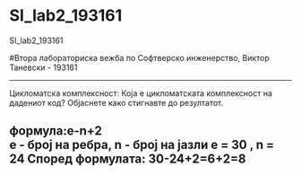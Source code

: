 # SI_lab2_193161
SI_lab2_193161

#Втора лабораториска вежба по Софтверско инженерство, Виктор Таневски - 193161


-----------------------------------------------------------------------------
Цикломатска комплексност:
Која е цикломатската комплексност на дадениот код? Објаснете како стигнавте до
резултатот.

формула:e-n+2  
е - број на ребра, n - број на јазли
e = 30 , n = 24
Според формулата: 30-24+2=6+2=8
-----------------------------------------------------------------------------
